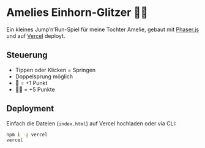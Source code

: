 # Amelies Einhorn-Glitzer 🦄✨

Ein kleines Jump’n’Run-Spiel für meine Tochter Amelie, gebaut mit [Phaser.js](https://phaser.io/)  
und auf [Vercel](https://vercel.com/) deployt.

## Steuerung
- Tippen oder Klicken = Springen
- Doppelsprung möglich
- 🦄 = +1 Punkt
- 🦄✨ = +5 Punkte

## Deployment
Einfach die Dateien (`index.html`) auf Vercel hochladen oder via CLI:

```bash
npm i -g vercel
vercel
